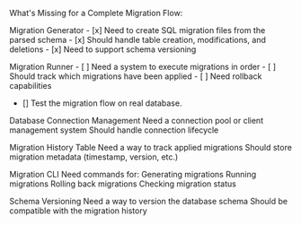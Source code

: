 What's Missing for a Complete Migration Flow:

Migration Generator
    - [x] Need to create SQL migration files from the parsed schema
    - [x] Should handle table creation, modifications, and deletions
    - [x] Need to support schema versioning

Migration Runner
    - [ ] Need a system to execute migrations in order
    - [ ] Should track which migrations have been applied
    - [ ] Need rollback capabilities

- [] Test the migration flow on real database.

Database Connection Management
    Need a connection pool or client management system
    Should handle connection lifecycle

Migration History Table
    Need a way to track applied migrations
    Should store migration metadata (timestamp, version, etc.)

Migration CLI
    Need commands for:
    Generating migrations
    Running migrations
    Rolling back migrations
    Checking migration status

Schema Versioning
    Need a way to version the database schema
    Should be compatible with the migration history